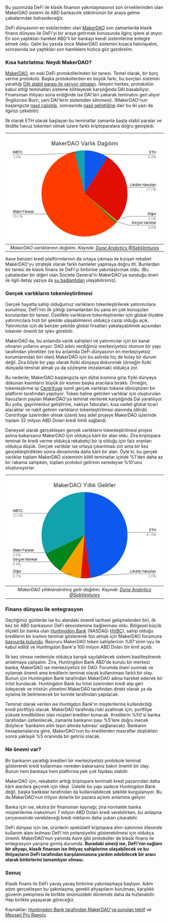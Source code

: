Bu yazımızda DeFi ile klasik finansın yakınlaşmasının son örneklerinden olan MakerDAO sistemi ile ABD bankacılık sektörünün bir  araya gelme çabalarından bahsedeceğiz. 

DeFi dünyasının en eskilerinden olan [MakerDAO](https://makerdao.com/en/) son zamanlarda klasik finans dünyası ile DeFi'yi bir araya getirmek konusunda ilginç işlere el atıyor. En son yaptıkları hareket ABD'li bir bankayı kendi sistemlerine entegre etmek oldu. Gelin bu yazıda önce MakerDAO sistemini kısaca hatırlayalım, sonrasında ise yaptıkları son hamlelere hızlıca göz gezdirelim. 

### Kısa hatırlatma: Neydi MakerDAO?

[MakerDAO](https://makerdao.com/en/), en eski DeFi protokollerinden bir tanesi. Temel olarak, bir borç verme protokolü. Başka protokollerden en büyük farkı, bu borçları sistemin yarattığı [DAI stabil parası ile veriyor olmaları](https://oasis.app/borrow). İsteyen herkes, protokolün kabul ettiği teminatları sisteme kilitleyerek karşılığında DAI basabiliyor. Finansman ihtiyacı sona erdiğinde ise DAI'leri yakarak  teminatını geri alıyor (İngilizcesi Burn, yani DAI'lerin sistemden silinmesi). (MakerDAO'nun başlangıçta [nasıl çalıştığı](/genel/2019/02/15/MakerDAO-kredi-kullaniminda-cigir-acar-mi.html), sonrasında [nasıl geliştiğine](/genel/2020/05/19/Merkeziyetsiz-Finans-ve-Maker-DAO-Bir-yilda-neler-degisti.html) dair bu iki yazı da ilginizi çekebilir)

İlk olarak ETH olarak başlayan bu teminatlar zamanla başta stabil paralar ve likidite havuz tokenleri olmak üzere farklı kriptoparalara doğru genişledi. 

|![MakerDAO_Varlık_dagilimi](/assets/MakerDAO_Varlik_Dagilimi_v2.png)|
|:--:| 
| *MakerDAO varlıklarının dağılımı. Kaynak: [Dune Analytics @SebVentures](https://dune.com/0xbageltoes/mkr-sebventures-dashboard)*|

Aave benzeri kredi platformlarının da ortaya çıkması ile kızışan rekabet MakerDAO'yu stratejik olarak farklı hamleler yapmaya doğru itti. Bunlardan bir tanesi de klasik finans ile DeFi'yi birbirine yakınlaştırmak oldu.  (Bu çabalardan bir diğeri olan Societe General'in MakerDAO'ya sunduğu öneri ile ilgili detay yazıya da [şu bağlantıdan](https:///genel/2021/10/21/defi-ile-klasik-finansin-yakinlasmalari.html) ulaşabilirsiniz).

### Gerçek varlıkların tokenleştirilmesi

Gerçek hayatta sahip olduğumuz varlıkların tokenleştirilerek yatırımcılara sunulması, DeFi'nin ilk çıktığı zamanlardan bu yana en çok konuşulan konulardan bir tanesi.  Özellikle varlıklarını tokenleştirenler için global ölçekte yatırımcılara hızlı bir şekilde ulaşabilmenin oldukça cazip olduğu açık. Yatırımcılar için de benzer şekilde global fırsatları yakalayabilmek açısından tokenler önemli bir işlev görebilir.

MakerDAO da, bu anlamda varlık sahipleri ve yatırımcılar için bir kanal olmanın yollarını arıyor. DAO adını verdiğimiz merkeziyetsiz otonom bir yapı tarafından yönetilen (ve bu anlamda DeFi dünyasının en merkeziyetsiz kurumlarından biri olan) MakerDAO için bu aslında hiç de kolay bir durum değil. Zira böyle bir yapı olarak fiziki dünyaya dokunmak (örneğin fiziki dünyada teminat almak ya da sözleşme imzalamak) oldukça zor. 

Bu nedenle, MakerDAO başlangıçta işin dijital kısmına girip fiziki dünyaya dokunan kısımların büyük bir kısmını başka aracılara bıraktı. Örneğin, tokenleştirme işi [Centrifuge](https://centrifuge.io/) isimli gerçek varlıkları tokene dönüştüren bir platform tarafından yapılıyor. Token haline getirilen varlıklar için oluşturulan havuzların payları MakerDAO'ya teminat verilerek karşılığında Dai yaratılıyor. Bu yolla, gayrimenkul geliştirme, nakliye faturaları, kısa vadeli global ticari alacaklar ve nakit getiren varlıkların tokenleştirilmesi alanında (dördü Centrifuge üzerinden olmak üzere) beş adet projeye MakerDAO üzerinde toplam 32 milyon ABD Doları kredi limiti sağlandı.

Deneysel olarak gerçekleşen gerçek varlıkların tokenleştirilmesi projesi aslına bakarsanız MakerDAO için oldukça kârlı bir alan oldu. Zira kriptopara teminat ile kredi verme oldukça rekabetçi bir iş olduğu için faiz oranları oldukça düşük. Gerçek varlıklar ise ortaya çıkarılması zor ama bir kez gerçekleştirdikten sonra devamında daha kârlı bir alan. Öyle ki, bu gerçek varlıklar toplam MakerDAO sisteminin kilitli teminatlar içinde %1'den daha az bir rakama sahipken, toplam protokol gelirinin neredeyse %10'unu oluşturuyorlar. 

|![MakerDAO_Varlık_dagilimi](/assets/MakerDAO_Yillik_Gelirler_v2.png)|
|:--:| 
| *MakerDAO yıllıklandırılmış gelir dağılımı. Kaynak: [Dune Analytics @SebVentures](https://dune.com/0xbageltoes/mkr-sebventures-dashboard)*|

### Finans dünyası ile entegrasyon

Geçtiğimiz günlerde ise bu alandaki önemli tarihsel gelişmelerden biri, ilk kez bir ABD bankasının DeFi ekosistemine bağlanması oldu. Bölgesel küçük ölçekli bir banka olan [Huntingdon Bank](https://www.myhvb.com/) (NASDAQ: [HVBC](https://www.nasdaq.com/market-activity/stocks/hvbc)), sahip olduğu kredilerin bir kısmını teminat göstererek fon almak için MakerDAO forumuna [başvurda bulundu](https://forum.makerdao.com/t/mip6-huntingdon-valley-bank-loan-syndication-collateral-onboarding-application/14219). Başvuru MakerDAO token sahiplerinin %87'sinin oyu ile kabul edildi ve Huntingdon Bank'a 100 milyon ABD Doları bir limit açıldı. 

İlk kez olması nedeniyle oldukça karışık sayılabilecek sistemi basitleştirerek anlatmaya çalışalım. Zira, Huntingdon Bank ABD'de kurulu bir merkezi banka, MakerDAO ise merkeziyetsiz bir DAO. Forumda öneri sunmak ve oylamak önemli ama kredilerin teminat olarak kullanılması farklı bir olay. Bunun için Huntingdon Bank tarafından MakerDAO adına hareket edecek bir tröst kurulacak. Huntingdon Bank bu tröst üzerinden kredi alıp geri ödeyecek ve tröstün yönetimi MakerDAO tarafından direkt olarak ya da oylama ile belirlenecek bir komite tarafından yapılacak. 

Teminat olarak verilen ise Huntigdon Bank'ın müşterilerine kullandırdığı kredi portföyü olacak. MakerDAO tarafında riski azaltmak için, portföye yüksek kredibilitesi olan müşteri kredileri konacak. Kredilerin %50'si banka tarafından üstlenilecek, zamanla bankanın payı %5'lere doğru inecek (böylece 'bankanın elini taşın altında tutması' sağlanacak). Bankanın hesaplamalarına göre, MakerDAO'nun bu kredilerden masraflar düştükten sonra yaklaşık %5 oranında bir getirisi olacak. 

### Ne önemi var? 

Bir bankanın yarattığı kredileri bir merkeziyetsiz protokole teminat göstererek kredi kullanması nereden bakarsanız bakın önemli bir olay. Bunun hem bankaya hem platforma pek çok faydası olabilir. 

MakerDAO için, rekabetin arttığı kriptopara teminatlı kredi pazarından daha kârlı alanlara geçmek için ideal. Üstelik bu  yapı sadece Huntingdon Bank değil, başka bankalar tarafından da kullanılabilecek şekilde kurgulanıyor. Bu da MakerDAO'nun trilyon dolarlık bir pazara açılımı anlamına geliyor. 

Banka için ise, ekstra bir finansman kaynağı; zira normalde banka müşterilerine maksimum 7 milyon ABD Doları kredi verebilirken, bu anlaşma çerçevesinde verebileceği kredi miktarını daha yukarı çıkarabilir. 

DeFi dünyası için ise, ürünlerin spekülatif kriptopara alım-satımının ötesinde kullanım alanı bulması DeFi'nin potansiyelini gösterebilmesi için oldukça önemli. MakerDAO'nun yanında Aave gibi protokoller de klasik finans ile entegrasyon yarışına girmiş durumda.  **Buradaki sinerji ise, DeFi'nin sağlam bir altyapı, klasik finansın ise ihtiyaç sahiplerine ulaşabilecek ve bu ihtiyaçların DeFi tarafından  karşılanmasına yardım edebilecek bir aracı olarak birbirlerini tamamlıyor olması.** 

### Sonuç 

Klasik finans ile DeFi yavaş yavaş birbirine yakınlaşmaya başlıyor. Adım adım gerçekleşen bu yakınlaşma, gerekli altyapıların kurulması, karşılıklı güvenin pekişmesi ile birlikte önümüzdeki dönemde daha da hızlanabilir. Hep birlikte yaşayarak göreceğiz. 


Kaynaklar: [Huntingdon Bank tarafından MakerDAO'ya sunulan teklif](https://forum.makerdao.com/t/mip6-huntingdon-valley-bank-loan-syndication-collateral-onboarding-application/14219) ve [Messari Pro Raporu](https://messari.io/article/makerdao-s-dive-into-real-world-assets?utm_source=twitter_messaricrypto&utm_medium=organic_social&utm_campaign=makerdao_dive_real_world)
